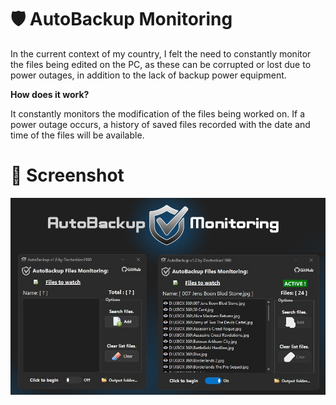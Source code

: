 # :shield: AutoBackup Monitoring
<p>

In the current context of my country, I felt the need to constantly monitor the files being edited on the PC, as these can be corrupted or lost due to power outages, in addition to the lack of backup power equipment.

<strong>How does it work?</strong>

It constantly monitors the modification of the files being worked on. If a power outage occurs, a history of saved files recorded with the date and time of the files will be available.


# :camera_flash: Screenshot
<img src="https://github.com/DoctorBIOS1990/auto-backup-monitoring/blob/main/ScreenShot/ScreenShot.jpeg">
